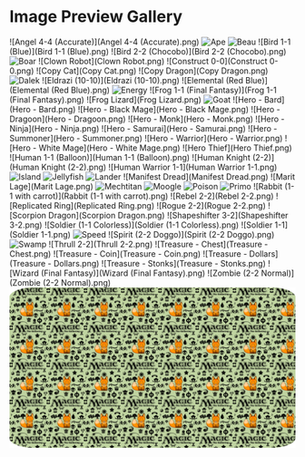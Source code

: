 # Image Preview Gallery

![Angel 4-4 (Accurate)](Angel 4-4 (Accurate).png)
![Ape](Ape.png)
![Beau](Beau.png)
![Bird 1-1 (Blue)](Bird 1-1 (Blue).png)
![Bird 2-2 (Chocobo)](Bird 2-2 (Chocobo).png)
![Boar](Boar.png)
![Clown Robot](Clown Robot.png)
![Construct 0-0](Construct 0-0.png)
![Copy Cat](Copy Cat.png)
![Copy Dragon](Copy Dragon.png)
![Dalek](Dalek.png)
![Eldrazi (10-10)](Eldrazi (10-10).png)
![Elemental (Red Blue)](Elemental (Red Blue).png)
![Energy](Energy.png)
![Frog 1-1 (Final Fantasy)](Frog 1-1 (Final Fantasy).png)
![Frog Lizard](Frog Lizard.png)
![Goat](Goat.png)
![Hero - Bard](Hero - Bard.png)
![Hero - Black Mage](Hero - Black Mage.png)
![Hero - Dragoon](Hero - Dragoon.png)
![Hero - Monk](Hero - Monk.png)
![Hero - Ninja](Hero - Ninja.png)
![Hero - Samurai](Hero - Samurai.png)
![Hero - Summoner](Hero - Summoner.png)
![Hero - Warrior](Hero - Warrior.png)
![Hero - White Mage](Hero - White Mage.png)
![Hero Thief](Hero Thief.png)
![Human 1-1 (Balloon)](Human 1-1 (Balloon).png)
![Human Knight (2-2)](Human Knight (2-2).png)
![Human Warrior 1-1](Human Warrior 1-1.png)
![Island](Island.png)
![Jellyfish](Jellyfish.png)
![Lander](Lander.png)
![Manifest Dread](Manifest Dread.png)
![Marit Lage](Marit Lage.png)
![Mechtitan](Mechtitan.png)
![Moogle](Moogle.png)
![Poison](Poison.png)
![Primo](Primo.png)
![Rabbit (1-1 with carrot)](Rabbit (1-1 with carrot).png)
![Rebel 2-2](Rebel 2-2.png)
![Replicated Ring](Replicated Ring.png)
![Rogue 2-2](Rogue 2-2.png)
![Scorpion Dragon](Scorpion Dragon.png)
![Shapeshifter 3-2](Shapeshifter 3-2.png)
![Soldier (1-1 Colorless)](Soldier (1-1 Colorless).png)
![Soldier 1-1](Soldier 1-1.png)
![Speed](Speed.png)
![Spirit (2-2 Doggo)](Spirit (2-2 Doggo).png)
![Swamp](Swamp.png)
![Thrull 2-2](Thrull 2-2.png)
![Treasure - Chest](Treasure - Chest.png)
![Treasure - Coin](Treasure - Coin.png)
![Treasure - Dollars](Treasure - Dollars.png)
![Treasure - Stonks](Treasure - Stonks.png)
![Wizard (Final Fantasy)](Wizard (Final Fantasy).png)
![Zombie (2-2 Normal)](Zombie (2-2 Normal).png)
![tile_background](tile_background.png)